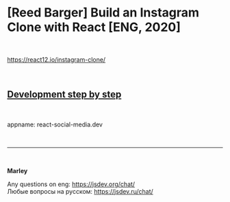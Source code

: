 # [Reed Barger] Build an Instagram Clone with React [ENG, 2020]

<br/>

https://react12.io/instagram-clone/

<br/>

## [Development step by step](./Development.md)

<br/>

appname: react-social-media.dev

<br/>

---

<br/>

**Marley**

Any questions on eng: https://jsdev.org/chat/  
Любые вопросы на русском: https://jsdev.ru/chat/
